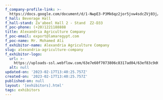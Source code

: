 ```yaml
---
f_company-profile-link: >-
  https://docs.google.com/document/d/1-NwpE3-P3Mk6qz2jor5jvw4sdcZVj03j/edit?usp=share_link&ouid=111844397792848099856&rtpof=true&sd=true
f_hall: Beverage Hall
f_hall-stand: Za'abeel Hall 2 - Stand  Z2-D33
f_poc-phone: (+20)1221188888
title: Alexandria Agriculture Company
f_poc-email: export@lamaregypt.com
f_poc-name: Mr. Mohamed Ali
f_exhibitor-name: Alexandria Agriculture Company
slug: alexandria-agriculture-company
f_exhibitor-logo:
  url: >-
    https://uploads-ssl.webflow.com/63e7e60f7073806c8317ad04/63ef83c9d60b3e3e92318cf0_OGYwNg.jpeg
  alt: null
updated-on: '2023-02-17T13:40:25.757Z'
created-on: '2023-02-17T13:40:25.757Z'
published-on: null
layout: '[exhibitors].html'
tags: exhibitors
---
```



